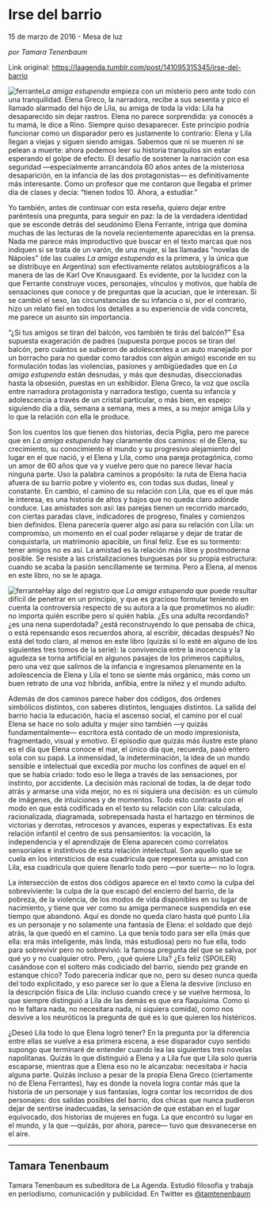 # Irse del barrio



15 de marzo de 2016 - Mesa de luz

_por Tamara Tenenbaum_

Link original: https://laagenda.tumblr.com/post/141095315345/irse-del-barrio

![ferrante](https://64.media.tumblr.com/6b010d52b5e8ab12e71a3c7213c3edfd/tumblr_inline_pjzt1iLq7i1t6q87u_250.jpg)L*a amiga estupenda* empieza con un misterio pero ante todo con una tranquilidad. Elena Greco, la narradora, recibe a sus sesenta y pico el llamado alarmado del hijo de Lila, su amiga de toda la vida: Lila ha desaparecido sin dejar rastros. Elena no parece sorprendida: ya conocés a tu mamá, le dice a Rino. Siempre quiso desaparecer. Este principio podría funcionar como un disparador pero es justamente lo contrario: Elena y Lila llegan a viejas y siguen siendo amigas. Sabemos que ni se mueren ni se pelean a muerte: ahora podemos leer su historia tranquilos sin estar esperando el golpe de efecto. El desafío de sostener la narración con esa seguridad —especialmente arrancándola 60 años antes de la misteriosa desaparición, en la infancia de las dos protagonistas— es definitivamente más interesante. Como un profesor que me contaron que llegaba el primer día de clases y decía: “tienen todos 10. Ahora, a estudiar.” 


Yo también, antes de continuar con esta reseña, quiero dejar entre paréntesis una pregunta, para seguir en paz: la de la verdadera identidad que se esconde detrás del seudónimo Elena Ferrante, intriga que domina muchas de las lecturas de la novela recientemente aparecidas en la prensa. Nada me parece más improductivo que buscar en el texto marcas que nos indiquen si se trata de un varón, de una mujer, si las llamadas “novelas de Nápoles” (de las cuales *La amiga estupenda* es la primera, y la única que se distribuye en Argentina) son efectivamente relatos autobiográficos a la manera de las de Karl Ove Knausgaard. Es evidente, por la lucidez con la que Ferrante construye voces, personajes, vínculos y motivos, que habla de sensaciones que conoce y de preguntas que la acucian, que le interesan. Si se cambió el sexo, las circunstancias de su infancia o si, por el contrario, hizo un relato fiel en todos los detalles a su experiencia de vida concreta, me parece un asunto sin importancia. 


“¿Si tus amigos se tiran del balcón, vos también te tirás del balcón?” Esa supuesta exageración de padres (supuesta porque pocos se tiran del balcón, pero cuántos se subieron de adolescentes a un auto manejado por un borracho para no quedar como tarados con algún amigo) esconde en su formulación todas las violencias, pasiones y ambigüedades que en *La amiga estupenda* están desnudas, y más que desnudas, diseccionadas hasta la obsesión, puestas en un exhibidor. Elena Greco, la voz que oscila entre narradora protagonista y narradora testigo, cuenta su infancia y adolescencia a través de un cristal particular, o más bien, en espejo: siguiendo día a día, semana a semana, mes a mes, a su mejor amiga Lila y lo que la relación con ella le produce. 


Son los cuentos los que tienen dos historias, decía Piglia, pero me parece que en *La amiga estupenda* hay claramente dos caminos: el de Elena, su crecimiento, su conocimiento el mundo y su progresivo alejamiento del lugar en el que nació, y el Elena y Lila, como una pareja protagónica, como un amor de 60 años que va y vuelve pero que no parece llevar hacia ninguna parte. Uso la palabra caminos a propósito: la ruta de Elena hacia afuera de su barrio pobre y violento es, con todas sus dudas, lineal y constante. En cambio, el camino de su relación con Lila, que es el que más le interesa, es una historia de altos y bajos que no queda claro adónde conduce. Las amistades son así: las parejas tienen un recorrido marcado, con ciertas paradas clave, indicadores de progreso, finales y comienzos bien definidos. Elena parecería querer algo así para su relación con Lila: un compromiso, un momento en el cual poder relajarse y dejar de tratar de conquistarla, un matrimonio apacible, un final feliz. Ese es su tormento: tener amigos no es así. La amistad es la relación más libre y postmoderna posible. Se resiste a las cristalizaciones burguesas por su propia estructura: cuando se acaba la pasión sencillamente se termina. Pero a Elena, al menos en este libro, no se le apaga. 


![ferrante](https://64.media.tumblr.com/6b010d52b5e8ab12e71a3c7213c3edfd/tumblr_inline_pjzt1iLq7i1t6q87u_250.jpg)Hay algo del registro que *La amiga estupenda* que puede resultar difícil de penetrar en un principio, y que es gracioso formular teniendo en cuenta la controversia respecto de su autora a la que prometimos no aludir: no importa quién escribe pero sí quién habla. ¿Es una adulta recordando? ¿es una nena superdotada? ¿está reconstruyendo lo que pensaba de chica, o está repensando esos recuerdos ahora, al escribir, décadas después? No está del todo claro, al menos en este libro (quizás sí lo esté en alguno de los siguientes tres tomos de la serie): la convivencia entre la inocencia y la agudeza se torna artificial en algunos pasajes de los primeros capítulos, pero una vez que salimos de la infancia e ingresamos plenamente en la adolescencia de Elena y Lila el tono se siente más orgánico, más como un buen retrato de una voz híbrida, anfibia, entre la niñez y el mundo adulto.


Además de dos caminos parece haber dos códigos, dos órdenes simbólicos distintos, con saberes distintos, lenguajes distintos. La salida del barrio hacia la educación, hacia el ascenso social, el camino por el cual Elena se hace no solo adulta y mujer sino también —y quizás fundamentalmente— escritora está contado de un modo impresionista, fragmentado, visual y emotivo. El episodio que quizás más ilustre este plano es el día que Elena conoce el mar, el único día que, recuerda, pasó entero sola con su papá. La inmensidad, la indeterminación, la idea de un mundo sensible e intelectual que excedía por mucho los confines de aquel en el que se había criado: todo eso le llega a través de las sensaciones, por instinto, por accidente. La decisión más racional de todas, la de dejar todo atrás y armarse una vida mejor, no es ni siquiera una decisión: es un cúmulo de imágenes, de intuiciones y de momentos. Todo esto contrasta con el modo en que está codificada en el texto su relación con Lila: calculada, racionalizada, diagramada, sobrepensada hasta el hartazgo en términos de victorias y derrotas, retrocesos y avances, esperas y expectativas. Es esta relación infantil el centro de sus pensamientos: la vocación, la independencia y el aprendizaje de Elena aparecen como correlatos sensoriales e instintivos de esta relación intelectual. Son aquello que se cuela en los intersticios de esa cuadrícula que representa su amistad con Lila, esa cuadrícula que quiere llenarlo todo pero —por suerte— no lo logra.


La intersección de estos dos códigos aparece en el texto como la culpa del sobreviviente: la culpa de la que escapó del encierro del barrio, de la pobreza, de la violencia, de los modos de vida disponibles en su lugar de nacimiento, y tiene que ver como su amiga permanece suspendida en ese tiempo que abandonó. Aquí es donde no queda claro hasta qué punto Lila es un personaje y no solamente una fantasía de Elena: el soldado que dejó atrás, la que quedó en el camino. La que tenía todo para ser ella (más que ella: era más inteligente, más linda, más estudiosa) pero no fue ella, todo para sobrevivir pero no sobrevivió: la famosa pregunta del que se salva, por qué yo y no cualquier otro. Pero, ¿qué quiere Lila? ¿Es feliz (SPOILER) casándose con el soltero más codiciado del barrio, siendo pez grande en estanque chico? Todo parecería indicar que no, pero su deseo nunca queda del todo explicitado, y eso parece ser lo que a Elena la desvive (incluso en la descripción física de Lila: incluso cuando crece y se vuelve hermosa, lo que siempre distinguió a Lila de las demás es que era flaquísima. Como si no le faltara nada, no necesitara nada, ni siquiera comida), como nos desvive a los neuróticos la pregunta de qué es lo que quieren los histéricos. 


¿Deseó Lila todo lo que Elena logró tener? En la pregunta por la diferencia entre ellas se vuelve a esa primera escena, a ese disparador cuyo sentido supongo que terminaré de entender cuando lea las siguientes tres novelas napolitanas. Quizás lo que distinguió a Elena y a Lila fue que Lila solo quería escaparse, mientras que a Elena eso no le alcanzaba: necesitaba ir hacia alguna parte. Quizás incluso a pesar de la propia Elena Greco (ciertamente no de Elena Ferrantes), hay es donde la novela logra contar más que la historia de un personaje y sus fantasías, logra contar los recorridos de dos personajes: dos salidas posibles del barrio, dos chicas que nunca pudieron dejar de sentirse inadecuadas, la sensación de que estaban en el lugar equivocado, dos historias de mujeres en fuga. La que encontró su lugar en el mundo, y la que —quizás, por ahora, parece— tuvo que desvanecerse en el aire. 




---

 Tamara Tenenbaum
-----------------

 Tamara Tenenbaum es subeditora de La Agenda. Estudió filosofía y trabaja en periodismo, comunicación y publicidad. En Twitter es  [@tamtenenbaum](https://twitter.com/tamtenenbaum) 

